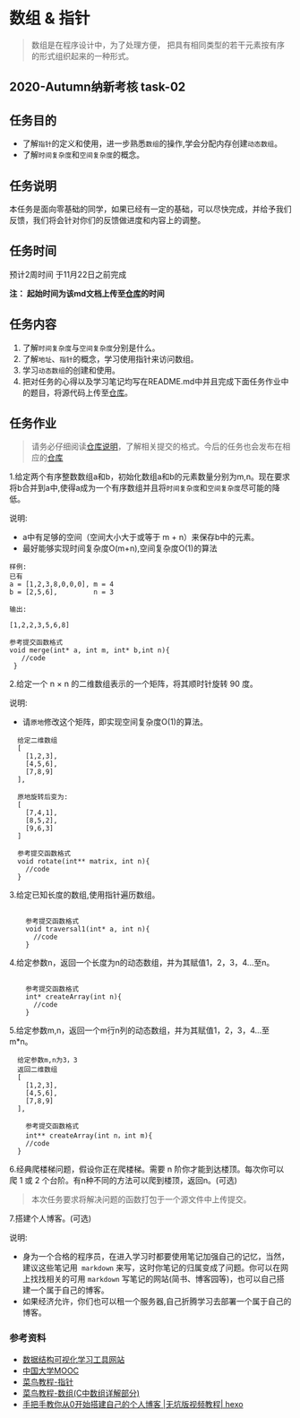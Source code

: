 # 数组 & 指针
>数组是在程序设计中，为了处理方便， 把具有相同类型的若干元素按有序的形式组织起来的一种形式。

## 2020-Autumn纳新考核 task-02
## 任务目的
- 了解`指针`的定义和使用，进一步熟悉`数组`的操作,学会分配内存创建`动态数组`。  
- 了解`时间复杂度`和`空间复杂度`的概念。
## 任务说明
本任务是面向零基础的同学，如果已经有一定的基础，可以尽快完成，并给予我们反馈，我们将会针对你们的反馈做进度和内容上的调整。
## 任务时间
预计2周时间
于11月22日之前完成

__注： 起始时间为该md文档上传至[仓库](https://github.com/TECHF5VE/TechMap)的时间__
## 任务内容
1. 了解`时间复杂度`与`空间复杂度`分别是什么。
2. 了解`地址`、`指针`的概念，学习使用指针来访问数组。
3. 学习`动态数组`的创建和使用。
4. 把对任务的心得以及学习笔记均写在README.md中并且完成下面任务作业中的题目，将源代码上传至[仓库](https://github.com/TECHF5VE/TechMap-Works)。

## 任务作业
>请务必仔细阅读[仓库说明](https://github.com/TECHF5VE/TechMap-Works/blob/master/README.md)，了解相关提交的格式。今后的任务也会发布在相应的[仓库](https://github.com/TECHF5VE/TechMap)


1.给定两个有序整数数组a和b，初始化数组a和b的元素数量分别为m,n。现在要求将b合并到a中,使得a成为一个有序数组并且将`时间复杂度`和`空间复杂度`尽可能的降低。
   
   说明:
   - a中有足够的空间（空间大小大于或等于 m + n）来保存b中的元素。
   - 最好能够实现时间复杂度O(m+n),空间复杂度O(1)的算法
   ```
   样例:
   已有
   a = [1,2,3,8,0,0,0], m = 4
   b = [2,5,6],         n = 3
   
   输出:
   
   [1,2,2,3,5,6,8]

   参考提交函数格式
   void merge(int* a, int m, int* b,int n){
      //code
    }

  ```
2.给定一个 n × n 的二维数组表示的一个矩阵，将其顺时针旋转 90 度。

   说明:
   - 请`原地`修改这个矩阵，即实现空间复杂度O(1)的算法。
  ```
    给定二维数组 
    [
      [1,2,3],
      [4,5,6],
      [7,8,9]
    ],
    
    原地旋转后变为:
    [
      [7,4,1],
      [8,5,2],
      [9,6,3]
    ]

    参考提交函数格式
    void rotate(int** matrix, int n){
      //code
    }

```
3.给定已知长度的数组,使用指针遍历数组。
```

    参考提交函数格式
    void traversal1(int* a, int n){
      //code
    }

```

4.给定参数n，返回一个长度为n的动态数组，并为其赋值1，2，3，4...至n。

```

    参考提交函数格式
    int* createArray(int n){
      //code
    }

```
    
5.给定参数m,n，返回一个m行n列的动态数组，并为其赋值1，2，3，4...至m*n。
  ```
    给定参数m,n为3，3
    返回二维数组 
    [
      [1,2,3],
      [4,5,6],
      [7,8,9]
    ],

      参考提交函数格式
      int** createArray(int n，int m){
      //code
    }

```

6.经典爬楼梯问题，假设你正在爬楼梯。需要 n 阶你才能到达楼顶。每次你可以爬 1 或 2 个台阶。有n种不同的方法可以爬到楼顶，返回n。(可选)

  
>本次任务要求将解决问题的函数打包于一个源文件中上传提交。

7.搭建个人博客。(可选)
    
   说明:
   - 身为一个合格的程序员，在进入学习时都要使用笔记加强自己的记忆，当然，建议这些笔记用` markdown` 来写，这时你笔记的归属变成了问题。你可以在网上找找相关的可用 `markdown` 写笔记的网站(简书、博客园等)，也可以自己搭建一个属于自己的博客。
   - 如果经济允许，你们也可以租一个服务器,自己折腾学习去部署一个属于自己的博客。
### 参考资料
- [数据结构可视化学习工具网站](https://visualgo.net/zh)
- [中国大学MOOC](https://www.icourse163.org/)
- [菜鸟教程-指针](https://www.runoob.com/cprogramming/c-pointers.html)
- [菜鸟教程-数组(C中数组详解部分)](https://www.runoob.com/cprogramming/c-arrays.html)
- [手把手教你从0开始搭建自己的个人博客 |无坑版视频教程| hexo](https://www.bilibili.com/video/av44544186?from=search&seid=9598797698914573217)
